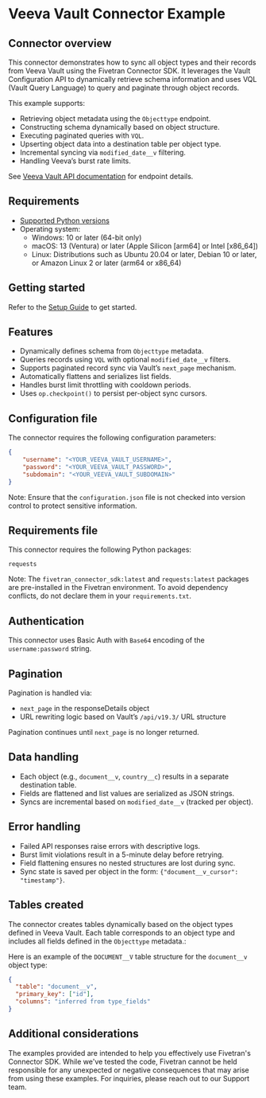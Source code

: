 # Veeva Vault Connector Example

## Connector overview
This connector demonstrates how to sync all object types and their records from Veeva Vault using the Fivetran Connector SDK. It leverages the Vault Configuration API to dynamically retrieve schema information and uses VQL (Vault Query Language) to query and paginate through object records.

This example supports:
- Retrieving object metadata using the `Objecttype` endpoint.
- Constructing schema dynamically based on object structure.
- Executing paginated queries with `VQL`.
- Upserting object data into a destination table per object type.
- Incremental syncing via `modified_date__v` filtering.
- Handling Veeva’s burst rate limits.

See [Veeva Vault API documentation](https://developer.veevavault.com/api/19.3/) for endpoint details.


## Requirements
- [Supported Python versions](https://github.com/fivetran/fivetran_connector_sdk/blob/main/README.md#requirements)   
- Operating system:
  - Windows: 10 or later (64-bit only)
  - macOS: 13 (Ventura) or later (Apple Silicon [arm64] or Intel [x86_64])
  - Linux: Distributions such as Ubuntu 20.04 or later, Debian 10 or later, or Amazon Linux 2 or later (arm64 or x86_64)


## Getting started
Refer to the [Setup Guide](https://fivetran.com/docs/connectors/connector-sdk/setup-guide) to get started.


## Features
- Dynamically defines schema from `Objecttype` metadata.
- Queries records using `VQL` with optional `modified_date__v` filters.
- Supports paginated record sync via Vault’s `next_page` mechanism.
- Automatically flattens and serializes list fields.
- Handles burst limit throttling with cooldown periods.
- Uses `op.checkpoint()` to persist per-object sync cursors.


## Configuration file
The connector requires the following configuration parameters:

```json
{
    "username": "<YOUR_VEEVA_VAULT_USERNAME>",
    "password": "<YOUR_VEEVA_VAULT_PASSWORD>",
    "subdomain": "<YOUR_VEEVA_VAULT_SUBDOMAIN>"
}
```

Note: Ensure that the `configuration.json` file is not checked into version control to protect sensitive information.


## Requirements file
This connector requires the following Python packages:

```
requests
```

Note: The `fivetran_connector_sdk:latest` and `requests:latest` packages are pre-installed in the Fivetran environment. To avoid dependency conflicts, do not declare them in your `requirements.txt`.


## Authentication
This connector uses Basic Auth with `Base64` encoding of the `username:password` string.


## Pagination
Pagination is handled via:
- `next_page` in the responseDetails object
- URL rewriting logic based on Vault’s `/api/v19.3/` URL structure

Pagination continues until `next_page` is no longer returned.


## Data handling
- Each object (e.g., `document__v`, `country__c`) results in a separate destination table.
- Fields are flattened and list values are serialized as JSON strings.
- Syncs are incremental based on `modified_date__v` (tracked per object).


## Error handling
- Failed API responses raise errors with descriptive logs.
- Burst limit violations result in a 5-minute delay before retrying.
- Field flattening ensures no nested structures are lost during sync.
- Sync state is saved per object in the form: `{"document__v_cursor": "timestamp"}`.


## Tables created
The connector creates tables dynamically based on the object types defined in Veeva Vault. Each table corresponds to an object type and includes all fields defined in the `Objecttype` metadata.:

Here is an example of the `DOCUMENT__V` table structure for the `document__v` object type:

```json
{
  "table": "document__v",
  "primary_key": ["id"],
  "columns": "inferred from type_fields"
}
```


## Additional considerations
The examples provided are intended to help you effectively use Fivetran's Connector SDK. While we've tested the code, Fivetran cannot be held responsible for any unexpected or negative consequences that may arise from using these examples. For inquiries, please reach out to our Support team.